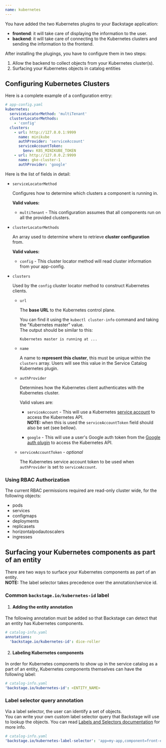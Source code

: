 ```yaml
---
name: kubernetes
---
```


You have added the two Kubernetes plugins to your Backstage application:

- **frontend**: it will take care of displaying the information to the user.
- **backend**: it will take care of connecting to the Kubernetes clusters and sending the information to the frontend.

After installing the plugings, you have to configure them in two steps:

1. Allow the backend to collect objects from your Kubernetes cluster(s).
2. Surfacing your Kubernetes objects in catalog entities

## Configuring Kubernetes Clusters

Here is a complete example of a configuration entry:

```yaml
# app-config.yaml
kubernetes:
  serviceLocatorMethod: 'multiTenant'
  clusterLocatorMethods:
    - 'config'
  clusters:
    - url: http://127.0.0.1:9999
      name: minikube
      authProvider: 'serviceAccount'
      serviceAccountToken:
        $env: K8S_MINIKUBE_TOKEN
    - url: http://127.0.0.2:9999
      name: gke-cluster-1
      authProvider: 'google'
```

Here is the list of fields in detail:

- `serviceLocatorMethod`

  Configures how to determine which clusters a component is running in.

  **Valid values:**

  - `multiTenant` - This configuration assumes that all components run on all the
    provided clusters.

- `clusterLocatorMethods`

  An array used to determine where to retrieve **cluster configuration** from.

  **Valid values:**

  - `config` - This cluster locator method will read cluster information from your
    app-config.

- `clusters`

  Used by the `config` cluster locator method to construct Kubernetes clients.

  - `url`

    The **base URL** to the Kubernetes control plane.

    You can find it using the `kubectl cluster-info` command and taking the "Kubernetes master" value.  
    The output should be similar to this:

    ```
    Kubernetes master is running at ...
    ```

  - `name`

    A name to **represent this cluster**, this must be unique within the `clusters`
    array. Users will see this value in the Service Catalog Kubernetes plugin.

  - `authProvider`

    Determines how the Kubernetes client authenticates with the Kubernetes
    cluster.

    Valid values are:

    - `serviceAccount` - This will use a Kubernetes [service account](https://kubernetes.io/docs/reference/access-authn-authz/service-accounts-admin/) to access the Kubernetes API.  
      **NOTE:** when this is used the `serviceAccountToken` field should also be set (see bellow).

    - `google` - This will use a user's Google auth token from the [Google auth plugin](https://backstage.io/docs/auth/) to access the Kubernetes API.

  - `serviceAccountToken` - _optional_

    The Kubernetes service account token to be used when `authProvider` is set to `serviceAccount`.

### Using RBAC Authorization

The current RBAC permissions required are read-only cluster wide, for the
following objects:

- pods
- services
- configmaps
- deployments
- replicasets
- horizontalpodautoscalers
- ingresses

## Surfacing your Kubernetes components as part of an entity

There are two ways to surface your Kubernetes components as part of an entity.  
**NOTE:** The label selector takes precedence over the annotation/service id.

### Common `backstage.io/kubernetes-id` label

1. #### Adding the entity annotation

The following annotation must be added so that Backstage can detect that an entity has Kubernetes components.

```yaml
# catalog-info.yaml
annotations:
  'backstage.io/kubernetes-id': dice-roller
```

2. #### Labeling Kubernetes components

In order for Kubernetes components to show up in the service catalog as a part
of an entity, Kubernetes components themselves can have the following label:

```yaml
# catalog-info.yaml
'backstage.io/kubernetes-id': <ENTITY_NAME>
```

### Label selector query annotation

Via a label selector, the user can identify a set of objects.  
You can write your own custom label selector query that Backstage will use to
lookup the objects. You can read
[Labels and Selectors documentation](https://kubernetes.io/docs/concepts/overview/working-with-objects/labels/)
for more info.

```yaml
# catalog-info.yaml
'backstage.io/kubernetes-label-selector': 'app=my-app,component=front-end'
```
